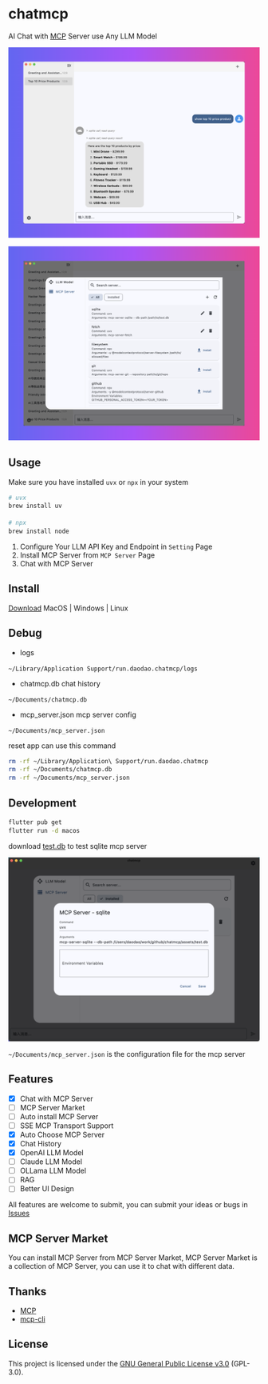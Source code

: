 # chatmcp

AI Chat with [MCP](https://modelcontextprotocol.io/introduction) Server use Any LLM Model

![](./assets/preview/preview.png)

![](./assets/preview/preview-setting.png)

## Usage

Make sure you have installed `uvx` or `npx` in your system

```bash
# uvx
brew install uv

# npx
brew install node 
```

1. Configure Your LLM API Key and Endpoint in `Setting` Page
2. Install MCP Server from `MCP Server` Page
3. Chat with MCP Server

## Install

[Download](https://github.com/daodao97/chatmcp/releases)  MacOS | Windows | Linux


## Debug 


- logs 

`~/Library/Application Support/run.daodao.chatmcp/logs`

- chatmcp.db  chat history

`~/Documents/chatmcp.db`

- mcp_server.json  mcp server config

`~/Documents/mcp_server.json`


reset app can use this command

```bash
rm -rf ~/Library/Application\ Support/run.daodao.chatmcp
rm -rf ~/Documents/chatmcp.db
rm -rf ~/Documents/mcp_server.json
```

## Development

```bash
flutter pub get
flutter run -d macos
```

download [test.db](./assets/test.db) to test sqlite mcp server

![](./assets/test.png)

`~/Documents/mcp_server.json` is the configuration file for the mcp server

## Features

- [x] Chat with MCP Server
- [ ] MCP Server Market
- [ ] Auto install MCP Server
- [ ] SSE MCP Transport Support
- [x] Auto Choose MCP Server
- [x] Chat History
- [x] OpenAI LLM Model
- [ ] Claude LLM Model
- [ ] OLLama LLM Model
- [ ] RAG 
- [ ] Better UI Design

All features are welcome to submit, you can submit your ideas or bugs in [Issues](https://github.com/daodao97/chatmcp/issues)

## MCP Server Market

You can install MCP Server from MCP Server Market, MCP Server Market is a collection of MCP Server, you can use it to chat with different data.

## Thanks

- [MCP](https://modelcontextprotocol.io/introduction)
- [mcp-cli](https://github.com/chrishayuk/mcp-cli)

## License

This project is licensed under the [GNU General Public License v3.0](https://www.gnu.org/licenses/gpl-3.0.en.html) (GPL-3.0).

